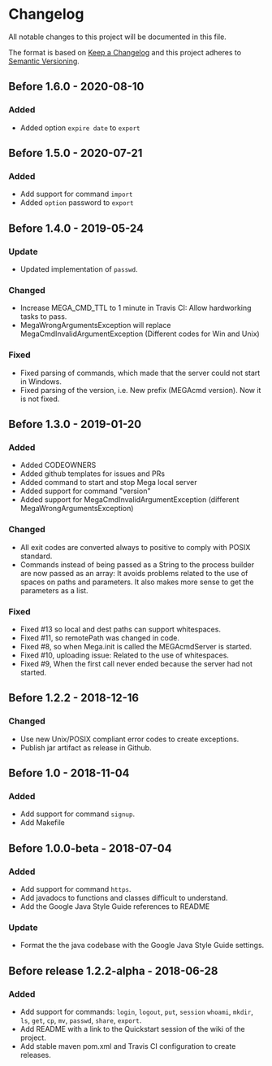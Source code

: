 # Changelog
All notable changes to this project will be documented in this file.

The format is based on [Keep a Changelog](https://keepachangelog.com/en/1.0.0/)
and this project adheres to [Semantic Versioning](https://semver.org/spec/v2.0.0.html).


## Before 1.6.0 - 2020-08-10
### Added

- Added option `expire date` to `export`

## Before 1.5.0 - 2020-07-21
### Added
- Add support for command `import`
- Added `option` password to `export`
## Before 1.4.0 - 2019-05-24
### Update
- Updated implementation of `passwd`.
### Changed
- Increase MEGA_CMD_TTL to 1 minute in Travis CI: Allow hardworking tasks to pass.
- MegaWrongArgumentsException will replace MegaCmdInvalidArgumentException (Different codes for Win and Unix)
### Fixed
- Fixed parsing of commands, which made that the server could not start in Windows.
- Fixed parsing of the version, i.e. New prefix (MEGAcmd version). Now it is not fixed.

## Before 1.3.0 - 2019-01-20
### Added 
- Added CODEOWNERS
- Added github templates for issues and PRs
- Added command to start and stop Mega local server 
- Added support for command "version"
- Added support for MegaCmdInvalidArgumentException (different MegaWrongArgumentsException)
### Changed
- All exit codes are converted always to positive to comply with POSIX standard.
- Commands instead of being passed as a String to the process builder are now 
passed as an array: It avoids problems related to the use of spaces on paths and parameters. 
It also makes more sense to get the parameters as a list.
### Fixed 
- Fixed #13 so local and dest paths can support whitespaces. 
- Fixed #11, so remotePath was changed in code.
- Fixed #8, so when Mega.init is called the MEGAcmdServer is started.
- Fixed #10, uploading issue: Related to the use of whitespaces.
- Fixed #9, When the first call never ended because the server had not started.

## Before 1.2.2 - 2018-12-16
### Changed
- Use new Unix/POSIX compliant error codes to create exceptions.
- Publish jar artifact as release in Github.

## Before 1.0 - 2018-11-04
### Added
- Add support for command `signup`.
- Add Makefile

## Before 1.0.0-beta - 2018-07-04
### Added
- Add support for command `https`.
- Add javadocs to functions and classes difficult to understand.
- Add the Google Java Style Guide references to README
### Update
- Format the the java codebase with the Google Java Style Guide settings.

## Before release 1.2.2-alpha - 2018-06-28
### Added
- Add support for commands: `login`, `logout`, `put`, `session`
   `whoami`, `mkdir`, `ls`, `get`, `cp`, `mv`, `passwd`, `share`, `export`.
- Add README with a link to the Quickstart session of the wiki of the project.
- Add stable maven pom.xml and Travis CI configuration to create releases.

